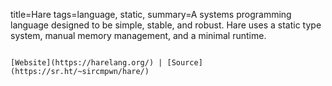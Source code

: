 title=Hare
tags=language, static, 
summary=A systems programming language designed to be simple, stable, and robust. Hare uses a static type system, manual memory management, and a minimal runtime.
~~~~~~

[Website](https://harelang.org/) | [Source](https://sr.ht/~sircmpwn/hare/)
